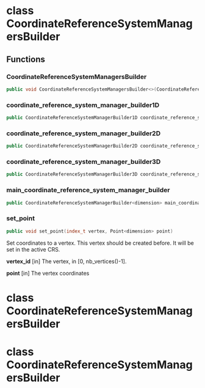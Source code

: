 # class CoordinateReferenceSystemManagersBuilder


## Functions

### CoordinateReferenceSystemManagersBuilder

```cpp
public void CoordinateReferenceSystemManagersBuilder<>(CoordinateReferenceSystemManagers<dimension> & crs_managers)
```


### coordinate_reference_system_manager_builder1D

```cpp
public CoordinateReferenceSystemManagerBuilder1D coordinate_reference_system_manager_builder1D()
```


### coordinate_reference_system_manager_builder2D

```cpp
public CoordinateReferenceSystemManagerBuilder2D coordinate_reference_system_manager_builder2D()
```


### coordinate_reference_system_manager_builder3D

```cpp
public CoordinateReferenceSystemManagerBuilder3D coordinate_reference_system_manager_builder3D()
```


### main_coordinate_reference_system_manager_builder

```cpp
public CoordinateReferenceSystemManagerBuilder<dimension> main_coordinate_reference_system_manager_builder()
```


### set_point

```cpp
public void set_point(index_t vertex, Point<dimension> point)
```


 Set coordinates to a vertex. This vertex should be created before. It will be set in the active CRS.

**vertex_id** [in] The vertex, in [0, nb_vertices()-1].

**point** [in] The vertex coordinates



# class CoordinateReferenceSystemManagersBuilder


# class CoordinateReferenceSystemManagersBuilder



